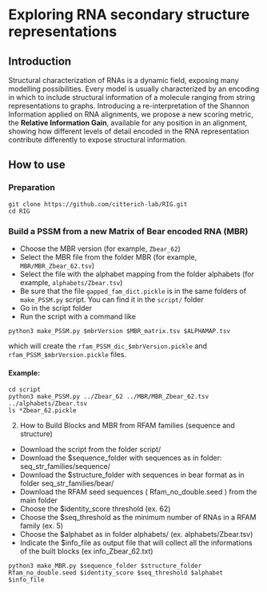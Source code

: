 # Exploring RNA secondary structure representations

## Introduction
Structural characterization of RNAs is a dynamic field, exposing many modelling possibilities. Every model is usually characterized by an encoding in which to include structural information of a molecule ranging from string representations to graphs. Introducing a re-interpretation of the Shannon Information applied on RNA alignments, we propose a new scoring metric, the **Relative Information Gain**, available for any position in an alignment, showing how different levels of detail encoded in the RNA representation contribute differently to expose structural information.

## How to use

### Preparation
```
git clone https://github.com/citterich-lab/RIG.git
cd RIG
```

### Build a PSSM from a new Matrix of Bear encoded RNA (MBR)

* Choose the MBR version (for example, `Zbear_62`)
* Select the MBR file from the folder MBR (for example, `MBR/MBR_Zbear_62.tsv`)
* Select the file with the alphabet mapping from the folder alphabets (for example, `alphabets/Zbear.tsv`)
* Be sure that the file `gapped_fam_dict.pickle` is in the same folders of `make_PSSM.py` script. You can find it in the `script/` folder
* Go in the script folder
* Run the script with a command like

`python3 make_PSSM.py $mbrVersion $MBR_matrix.tsv $ALPHAMAP.tsv`

which will create the `rfam_PSSM_dic_$mbrVersion.pickle` and `rfam_PSSM_$mbrVersion.pickle` files.

#### Example:
```
cd script
python3 make_PSSM.py ../Zbear_62 ../MBR/MBR_Zbear_62.tsv ../alphabets/Zbear.tsv
ls *Zbear_62.pickle
```

2. How to Build Blocks and MBR from RFAM families (sequence and structure)

* Download the script from the folder script/
* Download the $sequence_folder with sequences as in folder: seq_str_families/sequence/ 
* Download the $structure_folder with sequences in bear format as in folder seq_str_families/bear/
* Download the RFAM seed sequences ( Rfam_no_double.seed ) from the main folder
* Choose the $identity_score threshold (ex. 62)
* Choose the $seq_threshold as the minimum number of RNAs in a RFAM family (ex. 5)
* Choose the $alphabet as in folder alphabets/ (ex. alphabets/Zbear.tsv)
* Indicate the $info_file as output file that will collect all the informations of the built blocks (ex info_Zbear_62.txt)

`python3 make_MBR.py $sequence_folder $structure_folder Rfam_no_double.seed $identity_score $seq_threshold $alphabet $info_file`


